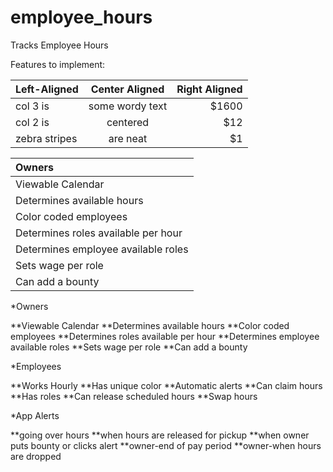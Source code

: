 employee_hours
==============

Tracks Employee Hours

Features to implement:

| Left-Aligned  | Center Aligned  | Right Aligned |
| :------------ |:---------------:| -----:|
| col 3 is      | some wordy text | $1600 |
| col 2 is      | centered        |   $12 |
| zebra stripes | are neat        |    $1 |

| Owners         |
| :------------- |
| Viewable Calendar |
| Determines available hours |
| Color coded employees |
| Determines roles available per hour |
| Determines employee available roles |
| Sets wage per role |
| Can add a bounty |


*Owners

**Viewable Calendar
**Determines available hours
**Color coded employees
**Determines roles available per hour
**Determines employee available roles
**Sets wage per role
**Can add a bounty

*Employees

**Works Hourly
**Has unique color
**Automatic alerts
**Can claim hours
**Has roles
**Can release scheduled hours
**Swap hours

*App Alerts

**going over hours
**when hours are released for pickup
**when owner puts bounty or clicks alert
**owner-end of pay period
**owner-when hours are dropped
